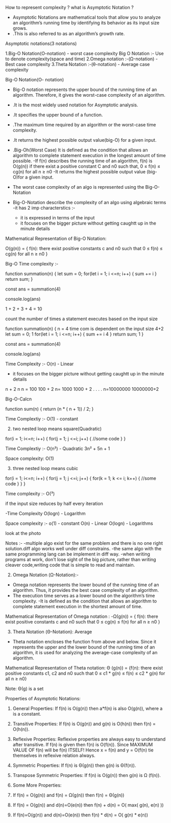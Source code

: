 How to represent complexity ?
what is Asymptotic Notation ? 
- Asymptotic Notations are mathematical tools that allow you to analyze an algorithm’s running time by identifying its behavior as its input size grows.
- .This is also referred to as an algorithm’s growth rate.


Asymptotic notations(3 notations)

1.Big-O Notation(O-notation) - worst case complexity
Big O Notation :- Use to denote complexity(space and time)
2.Omega notation :-(Ω-notation) - Best case complexity
3.Theta Notation :-(θ-notation) - Average case complexity

Big-O Notation(O- notation)
- Big-O notation represents the upper bound of the running time of an algorithm. Therefore, it gives the worst-case complexity of an algorithm.
- .It is the most widely used notation for Asymptotic analysis.
- .It specifies the upper bound of a function.
- .The maximum time required by an algorithm or the worst-case time complexity.
- .It returns the highest possible output value(big-O) for a given input.
- .Big-Oh(Worst Case) It is defined as the condition that allows an algorithm to complete statement execution in the longest amount of time possible.
-If f(n) describes the running time of an algorithm, f(n) is O(g(n)) if there exist a positive constant C and n0 such that, 0 ≤ f(n) ≤ cg(n) for all n ≥ n0
-It returns the highest possible output value (big-O)for a given input.

- The worst case complexity of an algo is represented using the Big-O-Notation
- Big-O-Notation describe the complexity of an algo using algebraic terms
-it has 2 imp characterstics :-
    - it is expressed in terms of the input
    - it focuses on the bigger picture without getting caughtt up in the minute details

Mathematical Representation of Big-O Notation:

O(g(n)) = { f(n): there exist positive constants c and n0 such that 0 ≤ f(n) ≤ cg(n) for all n ≥ n0 }

Big-O Time complexity :-

function summation(n) {
    let sum = 0;
    for(let i = 1; i <=n; i++) {
        sum += i
    }
     return sum;
}

const ans = summation(4)

console.log(ans)

1 + 2 + 3 + 4 = 10

count the number of times a statement executes based on the input size

function summation(n) {             n = 4 time com is dependent on the input size 4+2
    let sum = 0;                    1
    for(let i = 1; i <=n; i++) {
        sum += i                    4
    }
     return sum;                    1
}

const ans = summation(4)

console.log(ans)

Time Complexity :- O(n) - Linear   

- it focuses on the bigger picture without getting caughtt up in the minute details

n + 2           n
n = 100     100 + 2
n= 1000     1000 + 2
.
.
.
.
n=10000000  10000000+2

Big-O-Calcn

function sum(n) {
    return (n * ( n + 1)) / 2;
}

Time Complextiy :- O(1) - constant


2. two nested loop means square(Quadratic)

for(i = 1; i<=n; i++) {
    for(j = 1; j <=i; j++) {
        //some code
    }
}

Time Complextiy :- O(n²) - Quadratic
                3n² + 5n + 1

Space complexity: O(1)


3. three nested loop means cubic

for(i = 1; i<=n; i++) {
    for(j = 1; j <=i; j++) {
        for(k = 1; k <= i; k++) {
        //some code
        }
    }
}

Time complexity :- O(³)

if the input size reduces by half every iteration 
 
-Time Complexity O(logn) - Logarithm


Space complexity :- 
o(1) - constant
O(n) - Linear
O(logn) - Logarithms

look at the photo

Notes :-
        -multiple algo exist for the same problem and there is no one right solution.diff algo works well under diff constrains.
        -the same algo with the same programming lang can be implement in diff way.
        -when writing programs at work, don't lose sight of the big picture, rather than writing cleaver code,writing code that is simple to read and maintain.


2. Omega Notation (Ω-Notation):-
- Omega notation represents the lower bound of the running time of an algorithm. Thus, it provides the best case complexity of an algorithm.
- The execution time serves as a lower bound on the algorithm’s time complexity.
-It is defined as the condition that allows an algorithm to complete statement execution in the shortest amount of time.

Mathematical Representation of Omega notation :
-Ω(g(n)) = { f(n): there exist positive constants c and n0 such that 0 ≤ cg(n) ≤ f(n) for all n ≥ n0 }


3. Theta Notation (Θ-Notation): Average
- Theta notation encloses the function from above and below. Since it represents the upper and the lower bound of the running time of an algorithm, it is used for analyzing the average-case complexity of an algorithm.

Mathematical Representation of Theta notation:
Θ (g(n)) = {f(n): there exist positive constants c1, c2 and n0 such that 0 ≤ c1 * g(n) ≤ f(n) ≤ c2 * g(n) for all n ≥ n0}

Note: Θ(g) is a set

Properties of Asymptotic Notations: 
1. General Properties:
If f(n) is O(g(n)) then a*f(n) is also O(g(n)), where a is a constant.

2. Transitive Properties:
If f(n) is O(g(n)) and g(n) is O(h(n)) then f(n) = O(h(n)).

3. Reflexive Properties: 
Reflexive properties are always easy to understand after transitive.
If f(n) is given then f(n) is O(f(n)). Since MAXIMUM VALUE OF f(n) will be f(n) ITSELF!
Hence x = f(n) and y = O(f(n) tie themselves in reflexive relation always.

4. Symmetric Properties: 
If f(n) is Θ(g(n)) then g(n) is Θ(f(n)).

5. Transpose Symmetric Properties:
If f(n) is O(g(n)) then g(n) is Ω (f(n)).

6. Some More Properties: 
1. If f(n) = O(g(n)) and f(n) = Ω(g(n)) then f(n) = Θ(g(n))
2. If f(n) = O(g(n)) and d(n)=O(e(n)) then f(n) + d(n) = O( max( g(n), e(n) )) 
3. If f(n)=O(g(n)) and d(n)=O(e(n)) then f(n) * d(n) = O( g(n) * e(n))

